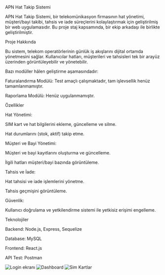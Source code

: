 APN Hat Takip Sistemi

APN Hat Takip Sistemi, bir telekomünikasyon firmasının hat yönetimi, müşteri/bayi takibi, tahsis ve iade süreçlerini kolaylaştırmak için geliştirilmiş bir web uygulamasıdır. Bu proje staj kapsamında, bir ekip arkadaşı ile birlikte geliştirilmiştir.

Proje Hakkında

Bu sistem, telekom operatörlerinin günlük iş akışlarını dijital ortamda yönetmesini sağlar. Kullanıcılar hatları, müşterileri ve tahsisleri tek bir arayüz üzerinden görüntüleyebilir ve yönetebilir.

Bazı modüller hâlen geliştirme aşamasındadır:

Faturalandırma Modülü: Test amaçlı çalışmaktadır, tam işlevsellik henüz tamamlanmamıştır.

Raporlama Modülü: Henüz uygulanmamıştır.

Özellikler

Hat Yönetimi:

SIM kart ve hat bilgilerini ekleme, güncelleme ve silme.

Hat durumlarını (stok, aktif) takip etme.

Müşteri ve Bayi Yönetimi:

Müşteri ve bayi kayıtlarını oluşturma ve güncelleme.

İlgili hatları müşteri/bayi bazında görüntüleme.

Tahsis ve İade:

Hat tahsisi ve iade işlemlerini yönetme.

Tahsis geçmişini görüntüleme.

Güvenlik:

Kullanıcı doğrulama ve yetkilendirme sistemi ile yetkisiz erişimi engelleme.

Teknolojiler

Backend: Node.js, Express, Sequelize

Database: MySQL

Frontend: React.js

API Test: Postman

![Login ekranı](https://github.com/user-attachments/assets/2a670ab2-2cfb-4f8e-9f27-6c688534c443)
![Dashboard](https://github.com/user-attachments/assets/5041093d-9ee2-4129-af0b-d152c072b7de)
![Sim Kartlar](https://github.com/user-attachments/assets/6ff4b38e-56fe-4f26-b7e4-687b069cf431)




